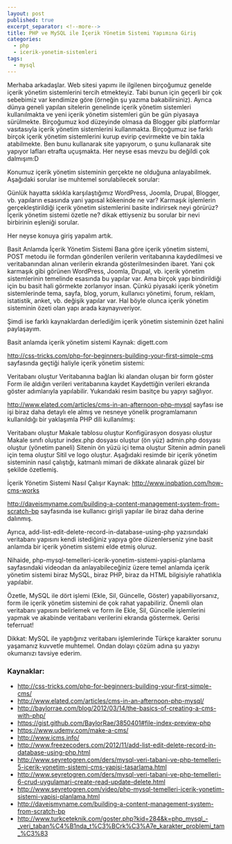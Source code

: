 ```yaml
---
layout: post
published: true
excerpt_separator: <!--more-->
title: PHP ve MySQL ile İçerik Yönetim Sistemi Yapımına Giriş
categories:
  - php
  - icerik-yonetim-sistemleri
tags:
  - mysql
---
```

Merhaba arkadaşlar. Web sitesi yapımı ile ilgilenen birçoğumuz genelde içerik yönetim sistemlerini tercih etmekteyiz. Tabi bunun için geçerli bir çok sebebimiz var kendimize göre (örneğin şu yazıma bakabilirsiniz).  Ayrıca dünya geneli yapılan sitelerin genelinde içerik yönetim sistemleri kullanılmakta ve yeni içerik yönetim sistemleri gün be gün piyasaya sürülmekte. Birçoğumuz kod düzeyinde olmasa da Blogger gibi platformlar vasıtasıyla içerik yönetim sistemlerini kullanmakta. Birçoğumuz ise farklı birçok içerik yönetim sistemlerini kurup evirip çevirmekte ve bin takla atabilmekte. Ben bunu kullanarak site yapıyorum, o şunu kullanarak site yapıyor lafları etrafta uçuşmakta. Her neyse esas mevzu bu değildi çok dalmışım:D

<!--more-->

Konumuz içerik yönetim sisteminin gerçekte ne olduğuna anlayabilmek. Aşağıdaki sorular ise muhtemel sorulabilecek sorular:

Günlük hayatta sıklıkla karşılaştığımız WordPress, Joomla, Drupal, Blogger, vb. yapıların esasında yani yapısal kökeninde ne var?
Karmaşık işlemlerin gerçekleştirildiği içerik yönetim sistemlerini basite indirirsek neyi görürüz?
İçerik yönetim sistemi özetle ne?
dikak ettiyseniz bu sorular bir nevi birbirinin eşleniği sorular.

Her neyse konuya giriş yapalım artık.

Basit Anlamda İçerik Yönetim Sistemi
Bana göre içerik yönetim sistemi, POST metodu ile formdan gönderilen verilerin veritabanına kaydedilmesi ve veritabanından alınan verilerin ekranda gösterilmesinden ibaret. Yani çok karmaşık gibi görünen WordPress, Joomla, Drupal, vb. içerik yönetim sistemlerinin temelinde esasında bu yapılar var. Ama birçok yapı bindirildiği için bu basit hali görmekte zorlanıyor insan. Çünkü piyasaki içerik yönetim sistemlerinde tema, sayfa,  blog, yorum, kullanıcı yönetimi, forum, reklam, istatistik, anket, vb. değişik yapılar var. Hal böyle olunca içerik yönetim sisteminin özeti olan yapı arada kaynayıveriyor.

Şimdi ise farklı kaynaklardan derlediğim içerik yönetim sisteminin özet halini paylaşayım.

Basit anlamda içerik yönetim sistemi
Kaynak: digett.com

http://css-tricks.com/php-for-beginners-building-your-first-simple-cms sayfasında geçtiği haliyle içerik yönetim sistemi:

Veritabanı oluştur
Veritabanına bağlan
İki alandan oluşan bir form göster
Form ile aldığın verileri veritabanına kaydet
Kaydettiğin verileri ekranda göster
adımlarıyla yapılabilir. Yukarıdaki resim basitçe bu yapıyı sağlıyor.

http://www.elated.com/articles/cms-in-an-afternoon-php-mysql sayfası ise işi biraz daha detaylı ele almış ve nesneye yönelik programlamanın kullanıldığı bir yaklaşımla PHP dili kullanılmış:

Veritabanı oluştur
Makale tablosu oluştur
Konfigürasyon dosyası oluştur
Makale sınıfı oluştur
index.php dosyası oluştur (ön yüz)
admin.php dosyası oluştur (yönetim paneli)
Sitenin ön yüzü içi tema oluştur
Sitenin admin paneli için tema oluştur
Sitil ve logo oluştur.
Aşağıdaki resimde bir içerik yönetim sisteminin nasıl çalıştığı, katmanlı mimari de dikkate alınarak güzel bir şekilde özetlemiş.

İçerik Yönetim Sistemi Nasıl Çalışır
Kaynak: http://www.inqbation.com/how-cms-works

http://daveismyname.com/building-a-content-management-system-from-scratch-bp sayfasında ise kullanıcı girişli yapılar ile biraz daha derine dalınmış.

Ayrıca, add-list-edit-delete-record-in-database-using-php yazısındaki veritabanı yapısını kendi istediğiniz yapıya göre düzenlerseniz yine basit anlamda bir içerik yönetim sistemi elde etmiş oluruz.

Nihaide, php-mysql-temelleri-icerik-yonetim-sistemi-yapisi-planlama sayfasındaki videodan da anlayabileceğiniz üzere temel anlamda  içerik yönetim sistemi biraz MySQL, biraz PHP, biraz da HTML bilgisiyle rahatlıkla yapılabir.

Özetle, MySQL ile dört işlemi (Ekle, Sil, Güncelle, Göster) yapabiliyorsanız, form ile içerik yönetim sistemini de çok rahat yapabiliriz. Önemli olan veritabanı yapısını belirlemek ve form ile  Ekle, Sil, Güncelle işlemlerini yapmak ve akabinde veritabanı verilerini  ekranda göstermek. Gerisi teferruat!

Dikkat: MySQL ile yaptığınız veritabanı işlemlerinde Türkçe karakter sorunu yaşamanız kuvvetle muhtemel. Ondan dolayı çözüm adına şu yazıyı okumanızı tavsiye ederim.

### Kaynaklar:
- http://css-tricks.com/php-for-beginners-building-your-first-simple-cms/
- http://www.elated.com/articles/cms-in-an-afternoon-php-mysql/
- http://baylorrae.com/blog/2012/03/14/the-basics-of-creating-a-cms-with-php/
- https://gist.github.com/BaylorRae/3850401#file-index-preview-php
- https://www.udemy.com/make-a-cms/
- http://www.icms.info/
- http://www.freezecoders.com/2012/11/add-list-edit-delete-record-in-database-using-php.html
- http://www.seyretogren.com/ders/mysql-veri-tabani-ve-php-temelleri-5-icerik-yonetim-sistemi-cms-yapisi-tasarlama.html
- http://www.seyretogren.com/ders/mysql-veri-tabani-ve-php-temelleri-6-crud-uygulamari-create-read-update-delete.html
- http://www.seyretogren.com/video/php-mysql-temelleri-icerik-yonetim-sistemi-yapisi-planlama.html
- http://daveismyname.com/building-a-content-management-system-from-scratch-bp
- http://www.turkceteknik.com/goster.php?kid=284&k=php_mysql_-_veri_taban%C4%B1nda_t%C3%BCrk%C3%A7e_karakter_problemi_tam_%C3%83

